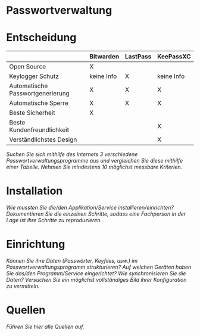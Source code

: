 # Passwortverwaltung

# Entscheidung

|                                  | Bitwarden  | LastPass | KeePassXC |
|----------------------------------|------------|----------|-----------|
| Open Source                      |      X     |          |           |
| Keylogger Schutz                 | keine Info |     X    |keine Info |
| Automatische Passwortgenerierung |      X     |     X    |     X     |
| Automatische Sperre              |      X     |     X    |     X     |
| Beste Sicherheit                 |      X     |          |           |
| Beste Kundenfreundlichkeit       |            |          |     X     |
| Verständlichstes Design          |            |          |     X     |


*Suchen Sie sich mithilfe des Internets 3 verschiedene Passwortverwaltungsprogramme aus und vergleichen Sie diese mithilfe einer Tabelle. Nehmen Sie mindestens 10 möglichst messbare Kriterien.*

# Installation
*Wie mussten Sie die/den Applikation/Service installieren/einrichten? Dokumentieren Sie die einzelnen Schritte, sodass eine Fachperson in der Lage ist ihre Schritte zu reproduzieren.*

# Einrichtung
*Können Sie ihre Daten (Passwörter, Keyfiles, usw.) im Passwortverwaltungsprogramm strukturieren? Auf welchen Geräten haben Sie das/den Programm/Service eingerichtet? Wie synchronisieren Sie die Daten? Versuchen Sie ein möglichst vollständiges Bild ihrer Konfiguration zu vermitteln.*

# Quellen
*Führen Sie hier alle Quellen auf.*
